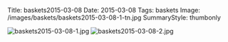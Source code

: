 Title: baskets2015-03-08
Date: 2015-03-08
Tags: baskets
Image: /images/baskets/baskets2015-03-08-1-tn.jpg
SummaryStyle: thumbonly

![baskets2015-03-08-1.jpg]({filename}/images/baskets/baskets2015-03-08-1.jpg)
![baskets2015-03-08-2.jpg]({filename}/images/baskets/baskets2015-03-08-2.jpg)
